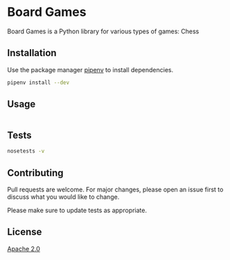 # Board Games

Board Games is a Python library for various types of games: Chess 

## Installation

Use the package manager [pipenv](https://pypi.org/project/pipenv/) to install dependencies.

```bash
pipenv install --dev
```

## Usage

```
```
## Tests
```bash
nosetests -v
```
## Contributing
Pull requests are welcome. For major changes, please open an issue first to discuss what you would like to change.

Please make sure to update tests as appropriate.

## License
[Apache 2.0](https://www.apache.org/licenses/LICENSE-2.0.txt)